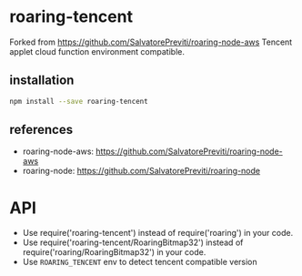 # roaring-tencent

Forked from <https://github.com/SalvatorePreviti/roaring-node-aws>
Tencent applet cloud function environment compatible.

## installation

```sh
npm install --save roaring-tencent
```

## references

- roaring-node-aws: <https://github.com/SalvatorePreviti/roaring-node-aws>
- roaring-node: <https://github.com/SalvatorePreviti/roaring-node>

# API

- Use require('roaring-tencent') instead of require('roaring') in your code.
- Use require('roaring-tencent/RoaringBitmap32') instead of require('roaring/RoaringBitmap32') in your code.
- Use `ROARING_TENCENT` env to detect tencent compatible version
